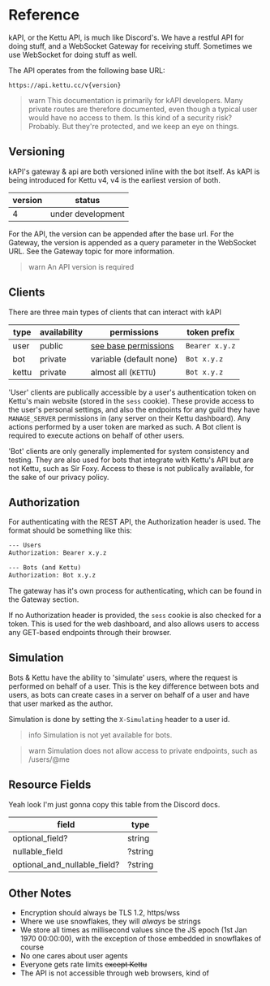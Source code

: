 # Reference

kAPI, or the Kettu API, is much like Discord's. We have a restful API for doing stuff, and a WebSocket Gateway for receiving stuff. Sometimes we use WebSocket for doing stuff as well.

The API operates from the following base URL:

```
https://api.kettu.cc/v{version}
```

> warn
> This documentation is primarily for kAPI developers. Many private routes are therefore documented, even though a typical user would have no access to them. Is this kind of a security risk? Probably. But they're protected, and we keep an eye on things.

## Versioning

kAPI's gateway & api are both versioned inline with the bot itself. As kAPI is being introduced for Kettu v4, v4 is the earliest version of both.

| version | status            |
| ------- | ----------------- |
| 4       | under development |

For the API, the version can be appended after the base url. For the Gateway, the version is appended as a query parameter in the WebSocket URL. See the Gateway topic for more information.

> warn
> An API version is required

## Clients

There are three main types of clients that can interact with kAPI

| type  | availability | permissions                                                   | token prefix   |
| ----- | ------------ | ------------------------------------------------------------- | -------------- |
| user  | public       | [see base permissions](#docs:resources:user/user-permissions) | `Bearer x.y.z` |
| bot   | private      | variable (default none)                                       | `Bot x.y.z`    |
| kettu | private      | almost all (`KETTU`)                                          | `Bot x.y.z`    |

'User' clients are publically accessible by a user's authentication token on Kettu's main website (stored in the `sess` cookie). These provide access to the user's personal settings, and also the endpoints for any guild they have `MANAGE_SERVER` permissions in (any server on their Kettu dashboard). Any actions performed by a user token are marked as such. A Bot client is required to execute actions on behalf of other users.

'Bot' clients are only generally implemented for system consistency and testing. They are also used for bots that integrate with Kettu's API but are not Kettu, such as Sir Foxy. Access to these is not publically available, for the sake of our privacy policy.

## Authorization

For authenticating with the REST API, the Authorization header is used. The format should be something like this:

```txt
--- Users
Authorization: Bearer x.y.z

--- Bots (and Kettu)
Authorization: Bot x.y.z
```

The gateway has it's own process for authenticating, which can be found in the Gateway section.

If no Authorization header is provided, the `sess` cookie is also checked for a token. This is used for the web dashboard, and also allows users to access any GET-based endpoints through their browser.

## Simulation

Bots & Kettu have the ability to 'simulate' users, where the request is performed on behalf of a user. This is the key difference between bots and users, as bots can create cases in a server on behalf of a user and have that user marked as the author.

Simulation is done by setting the `X-Simulating` header to a user id.

> info
> Simulation is not yet available for bots.

> warn
> Simulation does not allow access to private endpoints, such as /users/@me

## Resource Fields

Yeah look I'm just gonna copy this table from the Discord docs.

| field                        | type    |
| ---------------------------- | ------- |
| optional_field?              | string  |
| nullable_field               | ?string |
| optional_and_nullable_field? | ?string |

## Other Notes

- Encryption should always be TLS 1.2, https/wss
- Where we use snowflakes, they will *always* be strings
- We store all times as millisecond values since the JS epoch (1st Jan 1970 00:00:00), with the exception of those embedded in snowflakes of course
- No one cares about user agents
- Everyone gets rate limits ~~except Kettu~~
- The API is not accessible through web browsers, kind of
